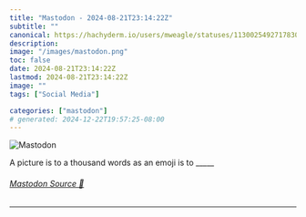 ```yaml
---
title: "Mastodon - 2024-08-21T23:14:22Z"
subtitle: ""
canonical: https://hachyderm.io/users/mweagle/statuses/113002549271783088
description:
image: "/images/mastodon.png"
toc: false
date: 2024-08-21T23:14:22Z
lastmod: 2024-08-21T23:14:22Z
image: ""
tags: ["Social Media"]

categories: ["mastodon"]
# generated: 2024-12-22T19:57:25-08:00
---
```

![Mastodon](/images/mastodon.png)

<p>A picture is to a thousand words as an emoji is to _____</p>


###### [Mastodon Source 🐘](https://hachyderm.io/@mweagle/113002549271783088)

___
